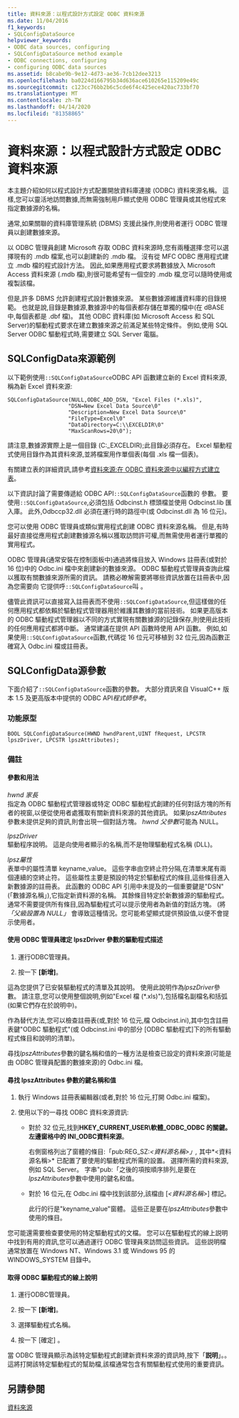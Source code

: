 ```yaml
---
title: 資料來源：以程式設計方式設定 ODBC 資料來源
ms.date: 11/04/2016
f1_keywords:
- SQLConfigDataSource
helpviewer_keywords:
- ODBC data sources, configuring
- SQLConfigDataSource method example
- ODBC connections, configuring
- configuring ODBC data sources
ms.assetid: b8cabe9b-9e12-4d73-ae36-7cb12dee3213
ms.openlocfilehash: ba0224d166795b34d636ace610265e115209e49c
ms.sourcegitcommit: c123cc76bb2b6c5cde6f4c425ece420ac733bf70
ms.translationtype: MT
ms.contentlocale: zh-TW
ms.lasthandoff: 04/14/2020
ms.locfileid: "81358865"
---
```

# <a name="data-source-programmatically-configuring-an-odbc-data-source"></a>資料來源：以程式設計方式設定 ODBC 資料來源

本主題介紹如何以程式設計方式配置開放資料庫連接 (ODBC) 資料來源名稱。 這樣,您可以靈活地訪問數據,而無需強制用戶顯式使用 ODBC 管理員或其他程式來指定數據源的名稱。

通常,如果關聯的資料庫管理系統 (DBMS) 支援此操作,則使用者運行 ODBC 管理員以創建數據來源。

以 ODBC 管理員創建 Microsoft 存取 ODBC 資料來源時,您有兩種選擇:您可以選擇現有的 .mdb 檔案,也可以創建新的 .mdb 檔。 沒有從 MFC ODBC 應用程式建立 .mdb 檔的程式設計方法。 因此,如果應用程式要求將數據放入 Microsoft Access 資料來源 (.mdb 檔),則很可能希望有一個空的 .mdb 檔,您可以隨時使用或複製該檔。

但是,許多 DBMS 允許創建程式設計數據來源。 某些數據源維護資料庫的目錄規範。 也就是說,目錄是數據源,數據源中的每個表都存儲在單獨的檔中(在 dBASE 中,每個表都是 .dbf 檔)。 其他 ODBC 資料庫(如 Microsoft Access 和 SQL Server)的驅動程式要求在建立數據來源之前滿足某些特定條件。 例如,使用 SQL Server ODBC 驅動程式時,需要建立 SQL Server 電腦。

## <a name="sqlconfigdatasource-example"></a><a name="_core_sqlconfigdatasource_example"></a>SQLConfigData來源範例

以下範例使用`::SQLConfigDataSource`ODBC API 函數建立新的 Excel 資料來源,稱為新 Excel 資料來源:

```
SQLConfigDataSource(NULL,ODBC_ADD_DSN, "Excel Files (*.xls)",
                   "DSN=New Excel Data Source\0"
                   "Description=New Excel Data Source\0"
                   "FileType=Excel\0"
                   "DataDirectory=C:\\EXCELDIR\0"
                   "MaxScanRows=20\0");
```

請注意,數據源實際上是一個目錄 (C:_EXCELDIR);此目錄必須存在。 Excel 驅動程式使用目錄作為其資料來源,並將檔案用作單個表(每個 .xls 檔一個表)。

有關建立表的詳細資訊,請參考[資料來源:在 ODBC 資料來源中以編程方式建立表](../../data/odbc/data-source-programmatically-creating-a-table-in-an-odbc-data-source.md)。

以下資訊討論了需要傳遞給 ODBC API`::SQLConfigDataSource`函數的 參數。 要使用`::SQLConfigDataSource`,必須包括 Odbcinst.h 標頭檔並使用 Odbcinst.lib 匯入庫。 此外,Odbccp32.dll 必須在運行時的路徑中(或 Odbcinst.dll 為 16 位元)。

您可以使用 ODBC 管理員或類似實用程式創建 ODBC 資料來源名稱。 但是,有時最好直接從應用程式創建數據源名稱以獲取訪問許可權,而無需使用者運行單獨的實用程式。

ODBC 管理員(通常安裝在控制面板中)通過將條目放入 Windows 註冊表(或對於 16 位)中的 Odbc.ini 檔中來創建新的數據來源。 ODBC 驅動程式管理員查詢此檔以獲取有關數據來源所需的資訊。 請務必瞭解需要將哪些資訊放置在註冊表中,因為您需要向 它提供呼`::SQLConfigDataSource`叫 。

儘管此資訊可以直接寫入註冊表而不使用`::SQLConfigDataSource`,但這樣做的任何應用程式都依賴於驅動程式管理器用於維護其數據的當前技術。 如果更高版本的 ODBC 驅動程式管理器以不同的方式實現有關數據源的記錄保存,則使用此技術的任何應用程式都將中斷。 通常建議在提供 API 函數時使用 API 函數。 例如,如果使用`::SQLConfigDataSource`函數,代碼從 16 位元可移植到 32 位元,因為函數正確寫入 Odbc.ini 檔或註冊表。

## <a name="sqlconfigdatasource-parameters"></a><a name="_core_sqlconfigdatasource_parameters"></a>SQLConfigData源參數

下面介紹了`::SQLConfigDataSource`函數的參數。 大部分資訊來自 VisualC++ 版本 1.5 及更高版本中提供的 ODBC API*程式師參考*。

### <a name="function-prototype"></a><a name="_core_function_prototype"></a>功能原型

```
BOOL SQLConfigDataSource(HWND hwndParent,UINT fRequest, LPCSTR lpszDriver, LPCSTR lpszAttributes);
```

### <a name="remarks"></a>備註

#### <a name="parameters-and-usage"></a><a name="_core_parameters_and_usage"></a>參數和用法

*hwnd 家長*<br/>
指定為 ODBC 驅動程式管理器或特定 ODBC 驅動程式創建的任何對話方塊的所有者的視窗,以便從使用者處獲取有關新資料來源的其他資訊。 如果*lpszAttributes*參數未提供足夠的資訊,則會出現一個對話方塊。 *hwnd 父參數*可能為 NULL。

*lpszDriver*<br/>
驅動程序說明。 這是向使用者顯示的名稱,而不是物理驅動程式名稱 (DLL)。

*lpsz屬性*<br/>
表單中的屬性清單 keyname_value。 這些字串由空終止符分隔,在清單末尾有兩個連續的空終止符。 這些屬性主要是預設的特定於驅動程式的條目,這些條目進入新數據源的註冊表。 此函數的 ODBC API 引用中未提及的一個重要鍵是"DSN"(「數據源名稱」),它指定新資料源的名稱。 其餘條目特定於新數據源的驅動程式。 通常不需要提供所有條目,因為驅動程式可以提示使用者為新值的對話方塊。 (將 *「父級設置為 NULL」* 會導致這種情況。您可能希望顯式提供預設值,以便不會提示使用者。

#### <a name="to-determine-the-description-of-a-driver-for-the-lpszdriver-parameter-using-odbc-administrator"></a>使用 ODBC 管理員確定 lpszDriver 參數的驅動程式描述

1. 運行ODBC管理員。

1. 按一下 **[新增]**。

這為您提供了已安裝驅動程式的清單及其說明。 使用此說明作為*lpszDriver*參數。 請注意,您可以使用整個說明,例如"Excel 檔 (*.xls)"),包括檔名副檔名和括弧(如果它們存在於說明中)。

作為替代方法,您可以檢查註冊表(或,對於 16 位元,檔 Odbcinst.ini),其中包含註冊表鍵"ODBC 驅動程式"(或 Odbcinst.ini 中的部分 [ODBC 驅動程式]下的所有驅動程式條目和說明的清單)。

尋找*lpszAttributes*參數的鍵名稱和值的一種方法是檢查已設定的資料來源(可能是由 ODBC 管理員配置的數據來源)的 Odbc.ini 檔。

#### <a name="to-find-keynames-and-values-for-the-lpszattributes-parameter"></a>尋找 lpszAttributes 參數的鍵名稱和值

1. 執行 Windows 註冊表編輯器(或者,對於 16 位元,打開 Odbc.ini 檔案)。

1. 使用以下的一尋找 ODBC 資料來源資訊:

   - 對於 32 位元,找到**HKEY_CURRENT_USER\軟體_ODBC_ODBC 的關鍵。左邊窗格中的 INI_ODBC資料來源**。

      右側窗格列出了窗體的條目:「pub:REG_SZ:*\<資料源名稱>」,* 其中*\<資料源名稱>* 已配置了要使用的驅動程式所需的設置。 選擇所需的資料來源,例如 SQL Server。 字串"pub:「之後的項按順序排列,是要在*lpszAttributes*參數中使用的鍵名和值。

   - 對於 16 位元,在 Odbc.ini 檔中找到該部分,該檔由 [*\<資料源名稱>*] 標記。

      此行的行是"keyname_value"窗體。 這些正是要在*lpszAttributes*參數中使用的條目。

您可能還需要檢查要使用的特定驅動程式的文檔。 您可以在驅動程式的線上説明中找到有用的資訊,您可以通過運行 ODBC 管理員來訪問這些資訊。 這些説明檔通常放置在 Windows NT、Windows 3.1 或 Windows 95 的 WINDOWS_SYSTEM 目錄中。

#### <a name="to-obtain-online-help-for-your-odbc-driver"></a>取得 ODBC 驅動程式的線上說明

1. 運行ODBC管理員。

1. 按一下 **[新增]**。

1. 選擇驅動程式名稱。

1. 按一下 [確定]  。

當 ODBC 管理員顯示為該特定驅動程式創建新資料來源的資訊時,按下「**説明**」。。 這將打開該特定驅動程式的幫助檔,該檔通常包含有關驅動程式使用的重要資訊。

## <a name="see-also"></a>另請參閱

[資料來源](../../data/odbc/data-source-odbc.md)
